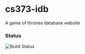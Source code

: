 # cs373-idb
A game of thrones database website

### Status
![Build Status](https://travis-ci.org/zjg95/cs373-idb.svg?branch=dev-branch)
